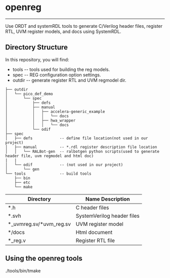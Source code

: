 # openreg
---
Use ORDT and systemRDL tools to generate C/Verilog header files, register RTL, UVM register models, and docs using SystemRDL.

## Directory Structure

In this repository, you will find:
  * tools -- tools used for building the reg models.
  * spec -- REG configuration option settings.
  * outdir -- generate register RTL and UVM regmodel dir.

```
├── outdir
│   └── pico_def_demo
│       └── spec
│           ├── defs
│           ├── manual
│           │   ├── accelera-generic_example
│           │   │   └── docs
│           │   ├── hwa_wrapper
│           │   │   └── docs
│           └── odif
├── spec
│   ├── defs            -- define file location(not used in our project)
│   ├── manual          -- *.rdl register description file location
│   │   └── RALBot-gen  -- ralbotgen python scripts(used to generate header file, uvm regmodel and html doc) 
|   |
│   └── odif            -- (not used in our project)
│       └── gen
└── tools               -- build tools
    ├── bin
    ├── etc
    └── make
```

| Directory               | Name	Description        |
|---                      |---                         |
| *.h                     | C header files             |
| *.svh                   | SystemVerilog header files |
| *_uvmreg.sv/*uvm_reg.sv | UVM register model         |
| */docs                  | Html document              |
| *_reg.v                 | Register RTL file          |

## Using the openreg tools
   ./tools/bin/tmake 
